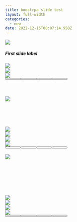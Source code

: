 ```yaml
---
title: boostrpa slide test
layout: full-width
categories:
  - new
date: 2022-12-15T00:07:14.958Z
---
```

<head><meta charset="UTF-8" /><meta http-equiv="X-UA-Compatible" content="IE=edge" /><meta name="viewport" content="width=device-width, initial-scale=1.0" /><link rel="stylesheet" href="https://cdn.jsdelivr.net/npm/bootstrap@4.0.0/dist/css/bootstrap.min.css"integrity="sha384-Gn5384xqQ1aoWXA+058RXPxPg6fy4IWvTNh0E263XmFcJlSAwiGgFAW/dAiS6JXm" crossorigin="anonymous"><script src="https://code.jquery.com/jquery-3.2.1.slim.min.js"integrity="sha384-KJ3o2DKtIkvYIK3UENzmM7KCkRr/rE9/Qpg6aAZGJwFDMVNA/GpGFF93hXpG5KkN"crossorigin="anonymous"></script><script src="https://cdn.jsdelivr.net/npm/popper.js@1.12.9/dist/umd/popper.min.js"integrity="sha384-ApNbgh9B+Y1QKtv3Rn7W3mgPxhU9K/ScQsAP7hUibX39j7fakFPskvXusvfa0b4Q"crossorigin="anonymous"></script><script src="https://cdn.jsdelivr.net/npm/bootstrap@4.0.0/dist/js/bootstrap.min.js"integrity="sha384-JZR6Spejh4U02d8jOt6vLEHfe/JQGiRRSQQxSfFWpi1MquVdAyjUar5+76PVCmYl"crossorigin="anonymous"></script><script>$('.carousel').carousel();</script><style>body {/* background: #ccc; */padding-top: 20px;}.carousel-indicators {margin-bottom: -80px;static;}.carousel-indicators button[data-target] {width: 50px;}</style></head>

<!-- Carousel Start --><div id="carouselslider1" class="carousel slide" data-ride="carousel"><div class="carousel-inner align-items-center flex-column"><div class="carousel-item active"><a href="https://www.google.com/"><img src="/images/1574302761.png" class="mx-auto d-block w-50"></a><div class="carousel-caption hidden md:block absolute text-center"><h5 class="text-xl">First slide label</h5><!-- <p>Some representative placeholder content for the first slide.</p> --></div></div><div class="carousel-item"><img src="/images/1574303866.png" class="mx-auto d-block w-50"></div><div class="carousel-item"><img src="/images/1574312367.png" class="mx-auto d-block w-50"></div><div class="carousel-item"><img src="/images/1574314080-1-.png" class="mx-auto d-block w-50 min-w-50 max-w-50"></div></div><!-- Indicator start --><div class="carousel-indicators"><button type="button" data-target="#carouselslider"class="active img-thumbnail" data-slide-to="0"><img src="/images/1574302761.png" alt=""class="d-block w-100"></button><button type="button" data-target="#carouselslider1"class="img-thumbnail" data-slide-to="1"><img src="/images/1574303866.png" alt=""class="d-block w-100"></button><button type="button" data-target="#carouselslider1"class="img-thumbnail" data-slide-to="2"><img src="/images/1574312367.png" alt=""class="d-block w-100"></button><button type="button" data-target="#carouselslider1"class="img-thumbnail" data-slide-to="3"><img src="/images/1574314080-1-.png" alt=""class="d-block w-100"></button></div></div><!-- Indicator Close -->

<br>

<br>

<br>

<br>

<br>

<br>

<br>

![](/images/10.png)

<br>

<br>

<br>

<br>

<div id="carouselslider2" class="carousel slide" data-ride="carousel"><div class="carousel-inner align-items-center flex-column"><div class="carousel-item active"><img src="/images/1599540407.png" class="mx-auto d-block w-50"></div><div class="carousel-item"><img src="/images/1599540773.png" class="mx-auto d-block w-50"></div><div class="carousel-item"><img src="/images/1599540744.png" class="mx-auto d-block w-50"></div><div class="carousel-item"><img src="/images/care-1.png" class="mx-auto d-block w-50 min-w-50 max-w-50"></div></div><!-- Indicator start --><div class="carousel-indicators"><button type="button" data-target="#carouselslider"class="active img-thumbnail" data-slide-to="0"><img src="/images/1599540407.png" alt=""class="d-block w-100"></button><button type="button" data-target="#carouselslider2"class="img-thumbnail" data-slide-to="1"><img src="/images/1599540773.png" alt=""class="d-block w-100"></button><button type="button" data-target="#carouselslider2"class="img-thumbnail" data-slide-to="2"><img src="/images/1599540744.png" alt=""class="d-block w-100"></button><button type="button" data-target="#carouselslider2"class="img-thumbnail" data-slide-to="3"><img src="/images/care-1.png" alt=""class="d-block w-100"></button></div></div><!-- Indicator Close -->

<br>

<br>

<br>

<br>

<br>

![](/images/13.png)

<br>

<br>

<br>

<br>

<br>

<br>

<div id="carouselslider3" class="carousel slide" data-ride="carousel"><div class="carousel-inner align-items-center flex-column"><div class="carousel-item active"><img src="/images/case1-1.pngg" class="mx-auto d-block w-50"></div><div class="carousel-item"><img src="/images/case1-2-slide.png" class="mx-auto d-block w-50"></div><div class="carousel-item"><img src="/images/case1-3.png" class="mx-auto d-block w-50"></div><div class="carousel-item"><img src="/images/case1-4.png" class="mx-auto d-block w-50 min-w-50 max-w-50"></div></div><!-- Indicator start --><div class="carousel-indicators"><button type="button" data-target="#carouselslider"class="active img-thumbnail" data-slide-to="0"><img src="/images/case1-1.png" alt=""class="d-block w-100"></button><button type="button" data-target="#carouselslider3"class="img-thumbnail" data-slide-to="1"><img src="/images/case1-2-slide.png" alt=""class="d-block w-100"></button><button type="button" data-target="#carouselslider3"class="img-thumbnail" data-slide-to="2"><img src="/images/case1-3.png" alt=""class="d-block w-100"></button><button type="button" data-target="#carouselslider3"class="img-thumbnail" data-slide-to="3"><img src="/images/case1-4.png" alt=""class="d-block w-100"></button></div></div><!-- Indicator Close -->

</body>

</html>
